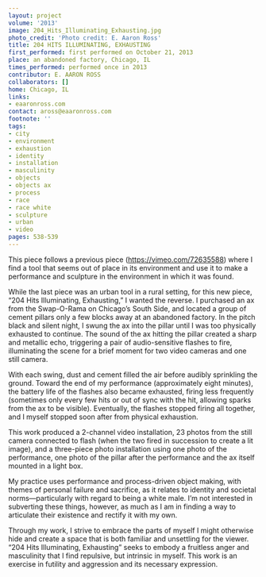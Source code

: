```yaml
---
layout: project
volume: '2013'
image: 204_Hits_Illuminating_Exhausting.jpg
photo_credit: 'Photo credit: E. Aaron Ross'
title: 204 HITS ILLUMINATING, EXHAUSTING
first_performed: first performed on October 21, 2013
place: an abandoned factory, Chicago, IL
times_performed: performed once in 2013
contributor: E. AARON ROSS
collaborators: []
home: Chicago, IL
links:
- eaaronross.com
contact: aross@eaaronross.com
footnote: ''
tags:
- city
- environment
- exhaustion
- identity
- installation
- masculinity
- objects
- objects ax
- process
- race
- race white
- sculpture
- urban
- video
pages: 538-539
---
```


This piece follows a previous piece (https://vimeo.com/72635588) where I find a tool that seems out of place in its environment and use it to make a performance and sculpture in the environment in which it was found.

While the last piece was an urban tool in a rural setting, for this new piece, “204 Hits Illuminating, Exhausting,” I wanted the reverse. I purchased an ax from the Swap-O-Rama on Chicago’s South Side, and located a group of cement pillars only a few blocks away at an abandoned factory. In the pitch black and silent night, I swung the ax into the pillar until I was too physically exhausted to continue. The sound of the ax hitting the pillar created a sharp and metallic echo, triggering a pair of audio-sensitive flashes to fire, illuminating the scene for a brief moment for two video cameras and one still camera.

With each swing, dust and cement filled the air before audibly sprinkling the ground. Toward the end of my performance (approximately eight minutes), the battery life of the flashes also became exhausted, firing less frequently (sometimes only every few hits or out of sync with the hit, allowing sparks from the ax to be visible). Eventually, the flashes stopped firing all together, and I myself stopped soon after from physical exhaustion.

This work produced a 2-channel video installation, 23 photos from the still camera connected to flash (when the two fired in succession to create a lit image), and a three-piece photo installation using one photo of the performance, one photo of the pillar after the performance and the ax itself mounted in a light box.

My practice uses performance and process-driven object making, with themes of personal failure and sacrifice, as it relates to identity and societal norms—particularly with regard to being a white male. I’m not interested in subverting these things, however, as much as I am in finding a way to articulate their existence and rectify it with my own.

Through my work, I strive to embrace the parts of myself I might otherwise hide and create a space that is both familiar and unsettling for the viewer. “204 Hits Illuminating, Exhausting” seeks to embody a fruitless anger and masculinity that I find repulsive, but intrinsic in myself. This work is an exercise in futility and aggression and its necessary expression.
